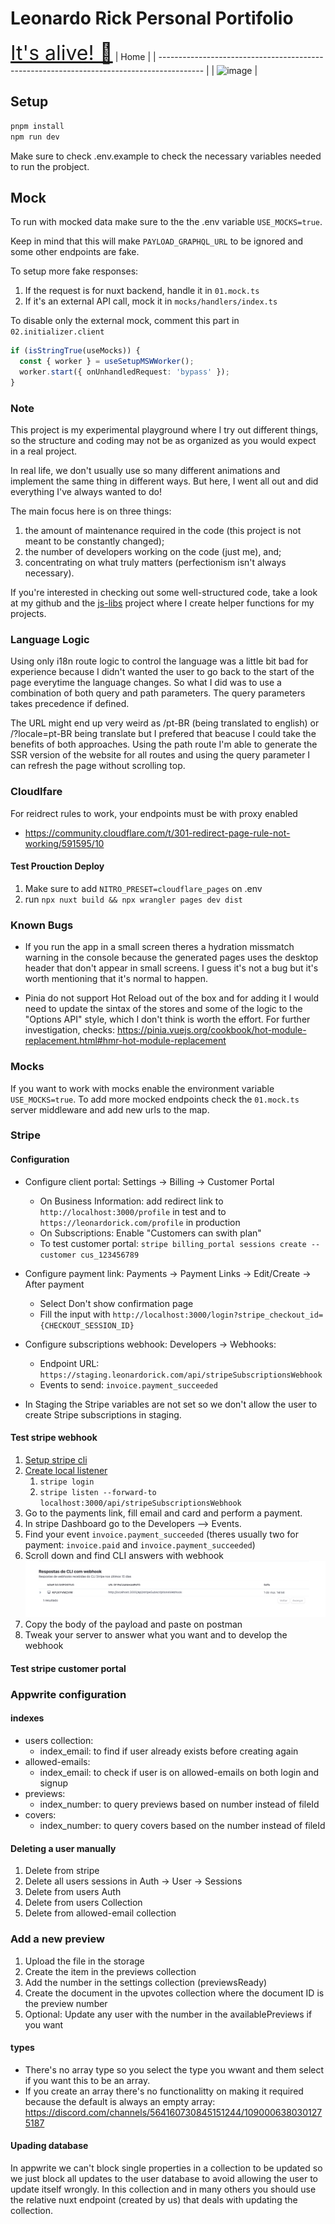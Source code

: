# Leonardo Rick Personal Portifolio

<a style="font-size: 2rem" href="https://leonardorick.com">It's alive! 🔗</a>
| Home |
| ----------------------------------------------------------------------------------------- |
| ![image](https://github.com/user-attachments/assets/c5ade323-da52-4fcd-b999-50bced1655e8) |

## Setup

```bash
pnpm install
npm run dev
```

Make sure to check .env.example to check the necessary variables needed to run the probject.

## Mock

To run with mocked data make sure to the the .env variable `USE_MOCKS=true`.

Keep in mind that this will make `PAYLOAD_GRAPHQL_URL` to be ignored and some other endpoints are fake.

To setup more fake responses:

1. If the request is for nuxt backend, handle it in `01.mock.ts`
2. If it's an external API call, mock it in `mocks/handlers/index.ts`

To disable only the external mock, comment this part in `02.initializer.client`

```ts
if (isStringTrue(useMocks)) {
  const { worker } = useSetupMSWWorker();
  worker.start({ onUnhandledRequest: 'bypass' });
}
```

### Note

This project is my experimental playground where I try out different things, so the structure and coding may not be as organized as you would expect in a real project.

In real life, we don't usually use so many different animations and implement the same thing in different ways. But here, I went all out and did everything I've always wanted to do!

The main focus here is on three things:

1. the amount of maintenance required in the code (this project is not meant to be constantly changed);
2. the number of developers working on the code (just me), and;
3. concentrating on what truly matters (perfectionism isn't always necessary).

If you're interested in checking out some well-structured code, take a look at my github and the [js-libs](https://github.com/LeonardoRick/js-libs) project where I create helper functions for my projects.

### Language Logic

Using only i18n route logic to control the language was a little bit bad for experience because I didn't wanted the user to go back to the start of the page everytime the language changes. So what I did was to use a combination of both query and path parameters. The query parameters takes precedence if defined.

The URL might end up very weird as /pt-BR (being translated to english) or /?locale=pt-BR being translate but I prefered that beacuse I could take the benefits of both approaches. Using the path route I'm able to generate the SSR version of the website for all routes and using the query parameter I can refresh the page without scrolling top.

### Cloudlfare

For reidrect rules to work, your endpoints must be with proxy enabled

- https://community.cloudflare.com/t/301-redirect-page-rule-not-working/591595/10

#### Test Prouction Deploy

1. Make sure to add `NITRO_PRESET=cloudflare_pages` on .env
2. run `npx nuxt build && npx wrangler pages dev dist`

### Known Bugs

- If you run the app in a small screen theres a hydration missmatch warning in the console because the generated pages uses the desktop header that don't appear in small screens. I guess it's not a bug but it's worth mentioning that it's normal to happen.

- Pinia do not support Hot Reload out of the box and for adding it I would need to update the sintax of the stores and some of the logic to the "Options API" style, which I don't think is worth the effort. For further investigation, checks: https://pinia.vuejs.org/cookbook/hot-module-replacement.html#hmr-hot-module-replacement

### Mocks

If you want to work with mocks enable the environment variable `USE_MOCKS=true`.
To add more mocked endpoints check the `01.mock.ts` server middleware and add new urls to the map.

### Stripe

#### Configuration

- Configure client portal: Settings -> Billing -> Customer Portal

  - On Business Information: add redirect link to `http://localhost:3000/profile` in test and to `https://leonardorick.com/profile` in production
  - On Subscriptions: Enable "Customers can swith plan"
  - To test customer portal: `stripe billing_portal sessions create --customer cus_123456789`

- Configure payment link: Payments -> Payment Links -> Edit/Create -> After payment

  - Select Don't show confirmation page
  - Fill the input with `http://localhost:3000/login?stripe_checkout_id={CHECKOUT_SESSION_ID}`

- Configure subscriptions webhook: Developers -> Webhooks:

  - Endpoint URL: `https://staging.leonardorick.com/api/stripeSubscriptionsWebhook`
  - Events to send: `invoice.payment_succeeded`

- In Staging the Stripe variables are not set so we don't allow the user to create Stripe subscriptions in staging.

#### Test stripe webhook

1. [Setup stripe cli](https://docs.stripe.com/stripe-cli)
2. [Create local listener](https://dashboard.stripe.com/test/webhooks/create?endpoint_location=local)
   1. `stripe login`
   2. `stripe listen --forward-to localhost:3000/api/stripeSubscriptionsWebhook`
3. Go to the payments link, fill email and card and perform a payment.
4. In stripe Dashboard go to the Developers --> Events.
5. Find your event `invoice.payment_succeeded` (theres usually two for payment: `invoice.paid` and `invoice.payment_succeeded`)
6. Scroll down and find CLI answers with webhook
   ![alt text](assets/readme/stripe-cli-webhook.png)
7. Copy the body of the payload and paste on postman
8. Tweak your server to answer what you want and to develop the webhook

#### Test stripe customer portal

### Appwrite configuration

#### indexes

- users collection:
  - index_email: to find if user already exists before creating again
- allowed-emails:
  - index_email: to check if user is on allowed-emails on both login and signup
- previews:
  - index_number: to query previews based on number instead of fileId
- covers:
  - index_number: to query covers based on the number instead of fileId

#### Deleting a user manually

1. Delete from stripe
2. Delete all users sessions in Auth -> User -> Sessions
3. Delete from users Auth
4. Delete from users Collection
5. Delete from allowed-email collection

### Add a new preview

1. Upload the file in the storage
2. Create the item in the previews collection
3. Add the number in the settings collection (previewsReady)
4. Create the document in the upvotes collection where the document ID is the preview number
5. Optional: Update any user with the number in the availablePreviews if you want

#### types

- There's no array type so you select the type you wwant and them select if you want this to be an array.
- If you create an array there's no functionalitty on making it required because the default is always an empty array: https://discord.com/channels/564160730845151244/1090006380301275187

#### Upading database

In appwrite we can't block single properties in a collection to be updated so we just block all updates to the user database to avoid allowing the user to update itself wrongly. In this collection and in many others you should use the relative nuxt endpoint (created by us) that deals with updating the collection.

